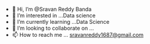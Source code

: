 - 👋 Hi, I’m @Sravan Reddy Banda
- 👀 I’m interested in ...Data science
- 🌱 I’m currently learning ...Data Science
- 💞️ I’m looking to collaborate on ...
- 📫 How to reach me ... sravanreddy1687@gmail.com

<!---
sravanreddy02/sravanreddy02 is a ✨ special ✨ repository because its `README.md` (this file) appears on your GitHub profile.
You can click the Preview link to take a look at your changes.
--->
